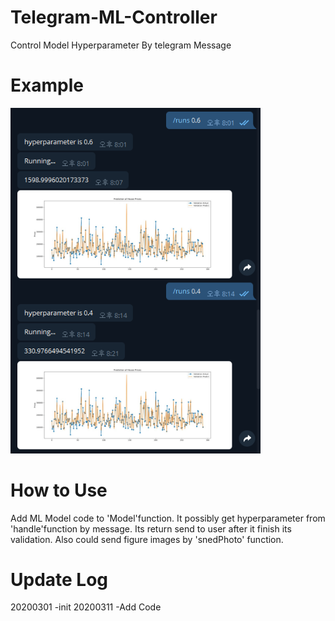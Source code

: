 # Telegram-ML-Controller
Control Model Hyperparameter By telegram Message

# Example

<img src="./images/img1.PNG" width="400">

# How to Use
Add ML Model code to 'Model'function.
It possibly get hyperparameter from 'handle'function by message.
Its return send to user after it finish its validation.
Also could send figure images by 'snedPhoto' function.

# Update Log
20200301 -init
20200311 -Add Code
